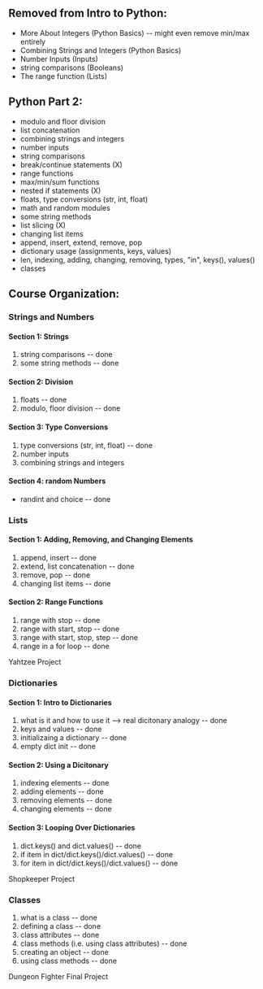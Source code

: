 ## Removed from Intro to Python:
- More About Integers (Python Basics) -- might even remove min/max entirely
- Combining Strings and Integers (Python Basics)
- Number Inputs (Inputs)
- string comparisons (Booleans)
- The range function (Lists)

## Python Part 2:
- modulo and floor division
- list concatenation
- combining strings and integers
- number inputs
- string comparisons
- break/continue statements (X)
- range functions
- max/min/sum functions
- nested if statements (X)
- floats, type conversions (str, int, float)
- math and random modules
- some string methods
- list slicing (X)
- changing list items
- append, insert, extend, remove, pop
- dictionary usage (assignments, keys, values)
- len, indexing, adding, changing, removing, types, "in", keys(), values()
- classes

## Course Organization:


### Strings and Numbers

#### Section 1: Strings
1. string comparisons -- done
2. some string methods -- done

#### Section 2: Division
1. floats -- done
2. modulo, floor division -- done

#### Section 3: Type Conversions
1. type conversions (str, int, float) -- done
2. number inputs
3. combining strings and integers

#### Section 4: random Numbers
- randint and choice -- done

### Lists

#### Section 1: Adding, Removing, and Changing Elements
1. append, insert -- done
2. extend, list concatenation -- done
3. remove, pop -- done
4. changing list items -- done

#### Section 2: Range Functions
1. range with stop -- done
2. range with start, stop -- done
3. range with start, stop, step -- done
4. range in a for loop -- done

Yahtzee Project

### Dictionaries

#### Section 1: Intro to Dictionaries
1. what is it and how to use it --> real dicitonary analogy -- done
2. keys and values -- done
3. initializaing a dictionary -- done
4. empty dict init -- done

#### Section 2: Using a Dicitonary
1. indexing elements -- done
2. adding elements -- done
3. removing elements -- done
4. changing elements -- done

#### Section 3: Looping Over Dictionaries
1. dict.keys() and dict.values() -- done
2. if item in dict/dict.keys()/dict.values() -- done
3. for item in dict/dict.keys()/dict.values() -- done

Shopkeeper Project

### Classes
1. what is a class -- done
2. defining a class -- done
3. class attributes -- done
4. class methods (i.e. using class attributes) -- done
5. creating an object -- done
6. using class methods -- done

Dungeon Fighter Final Project